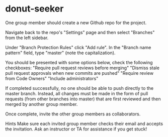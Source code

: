 # donut-seeker

One group member should create a new Github repo for the project.

Navigate back to the repo's "Settings" page and then select "Branches" from the left sidebar.

Under "Branch Protection Rules" click "Add rule". In the "Branch name pattern" field, type "master" (note the capitalization).

You should be presented with some options below, check the following checkboxes:
"Require pull request reviews before merging"
"Dismiss stale pull request approvals when new commits are pushed"
"Require review from Code Owners"
"Include administrators"

If completed successfully, no one should be able to push directly to the master branch. Instead, all changes must be made in the form of pull requests (from other branches into master) that are first reviewed and then merged by another group member.

Once complete, invite the other group members as collaborators.

Hints
Make sure each invited group member checks their email and accepts the invitation.
Ask an instructor or TA for assistance if you get stuck!